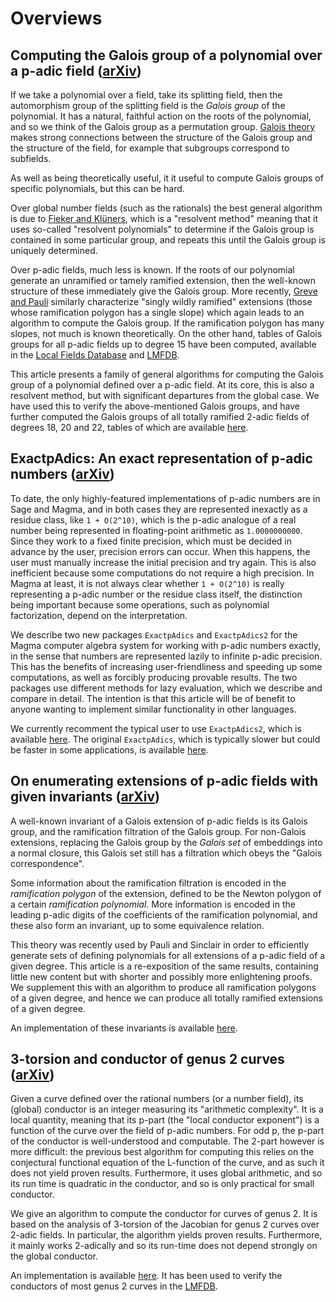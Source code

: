 # Overviews

<h2 id="galois">Computing the Galois group of a polynomial over a p-adic field (<a href="https://arxiv.org/abs/2003.05834">arXiv</a>)</h2>

If we take a polynomial over a field, take its splitting field, then the automorphism group of the splitting field is the *Galois group* of the polynomial. It has a natural, faithful action on the roots of the polynomial, and so we think of the Galois group as a permutation group. [Galois theory](https://en.wikipedia.org/wiki/Galois_theory) makes strong connections between the structure of the Galois group and the structure of the field, for example that subgroups correspond to subfields.

As well as being theoretically useful, it it useful to compute Galois groups of specific polynomials, but this can be hard.

Over global number fields (such as the rationals) the best general algorithm is due to [Fieker and Klüners](https://arxiv.org/abs/1211.3588), which is a "resolvent method" meaning that it uses so-called "resolvent polynomials" to determine if the Galois group is contained in some particular group, and repeats this until the Galois group is uniquely determined.

Over p-adic fields, much less is known. If the roots of our polynomial generate an unramified or tamely ramified extension, then the well-known structure of these immediately give the Galois group. More recently, [Greve and Pauli](https://www.worldscientific.com/doi/abs/10.1142/S1793042112500832) similarly characterize "singly wildly ramified" extensions (those whose ramification polygon has a single slope) which again leads to an algorithm to compute the Galois group. If the ramification polygon has many slopes, not much is known theoretically. On the other hand, tables of Galois groups for all p-adic fields up to degree 15 have been computed, available in the [Local Fields Database](https://math.la.asu.edu/~jj/localfields) and [LMFDB](https://www.lmfdb.org/LocalNumberField).

This article presents a family of general algorithms for computing the Galois group of a polynomial defined over a p-adic field. At its core, this is also a resolvent method, but with significant departures from the global case. We have used this to verify the above-mentioned Galois groups, and have further computed the Galois groups of all totally ramified 2-adic fields of degrees 18, 20 and 22, tables of which are available [here](https://cjdoris.github.io/pAdicGaloisGroupTables).



<h2 id="exactpadics">ExactpAdics: An exact representation of p-adic numbers (<a href="https://arxiv.org/abs/1805.09794">arXiv</a>)</h2>

To date, the only highly-featured implementations of p-adic numbers are in Sage and Magma, and in both cases they are represented inexactly as a residue class, like `1 + O(2^10)`, which is the p-adic analogue of a real number being represented in floating-point arithmetic as `1.0000000000`. Since they work to a fixed finite precision, which must be decided in advance by the user, precision errors can occur. When this happens, the user must manually increase the initial precision and try again. This is also inefficient because some computations do not require a high precision. In Magma at least, it is not always clear whether `1 + O(2^10)` is really representing a p-adic number or the residue class itself, the distinction being important because some operations, such as polynomial factorization, depend on the interpretation.

We describe two new packages `ExactpAdics` and `ExactpAdics2` for the Magma computer algebra system for working with p-adic numbers exactly, in the sense that numbers are represented lazily to infinite p-adic precision. This has the benefits of increasing user-friendliness and speeding up some computations, as well as forcibly producing provable results. The two packages use different methods for lazy evaluation, which we describe and compare in detail. The intention is that this article will be of benefit to anyone wanting to implement similar functionality in other languages.

We currently recomment the typical user to use `ExactpAdics2`, which is available [here](https://cjdoris.github.io/ExactpAdics2). The original `ExactpAdics`, which is typically slower but could be faster in some applications, is available [here](https://cjdoris.github.io/ExactpAdics).

<h2 id="extensions">On enumerating extensions of p-adic fields with given invariants (<a href="https://arxiv.org/abs/1803.08023">arXiv</a>)</h2>

A well-known invariant of a Galois extension of p-adic fields is its Galois group, and the ramification filtration of the Galois group. For non-Galois extensions, replacing the Galois group by the *Galois set* of embeddings into a normal closure, this Galois set still has a filtration which obeys the "Galois correspondence".

Some information about the ramification filtration is encoded in the *ramification polygon* of the extension, defined to be the Newton polygon of a certain *ramification polynomial*. More information is encoded in the leading p-adic digits of the coefficients of the ramification polynomial, and these also form an invariant, up to some equivalence relation.

This theory was recently used by Pauli and Sinclair in order to efficiently generate sets of defining polynomials for all extensions of a p-adic field of a given degree. This article is a re-exposition of the same results, containing little new content but with shorter and possibly more enlightening proofs. We supplement this with an algorithm to produce all ramification polygons of a given degree, and hence we can produce all totally ramified extensions of a given degree.

An implementation of these invariants is available [here](https://cjdoris.github.io/pAdicExtensions).

<h2 id="3torsion">3-torsion and conductor of genus 2 curves (<a href="https://arxiv.org/abs/1706.06162">arXiv</a>)</h2>

Given a curve defined over the rational numbers (or a number field), its (global) conductor is an integer measuring its "arithmetic complexity". It is a local quantity, meaning that its p-part (the "local conductor exponent") is a function of the curve over the field of p-adic numbers. For odd p, the p-part of the conductor is well-understood and computable. The 2-part however is more difficult: the previous best algorithm for computing this relies on the conjectural functional equation of the L-function of the curve, and as such it does not yield proven results. Furthermore, it uses global arithmetic, and so its run time is quadratic in the conductor, and so is only practical for small conductor.

We give an algorithm to compute the conductor for curves of genus 2. It is based on the analysis of 3-torsion of the Jacobian for genus 2 curves over 2-adic fields. In particular, the algorithm yields proven results. Furthermore, it mainly works 2-adically and so its run-time does not depend strongly on the global conductor.

An implementation is available [here](https://cjdoris.github.io/Genus2Conductor). It has been used to verify the conductors of most genus 2 curves in the [LMFDB](http://www.lmfdb.org/Genus2Curve/Q).

